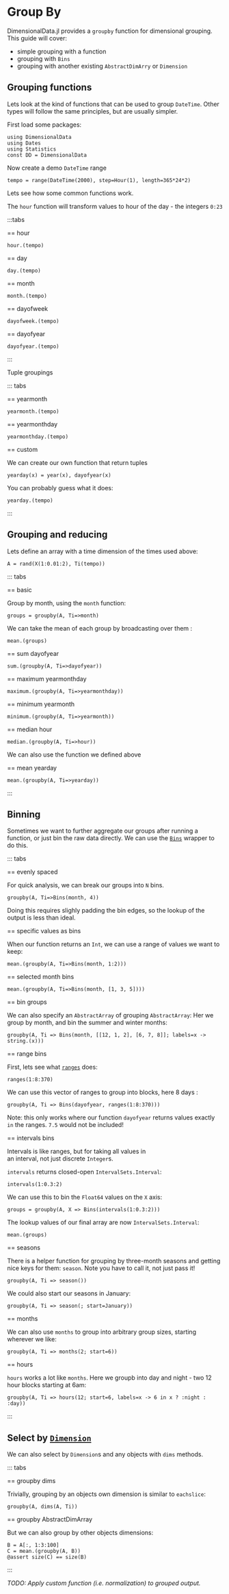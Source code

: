# Group By

DimensionalData.jl provides a `groupby` function for dimensional
grouping. This guide will cover:

- simple grouping with a function
- grouping with `Bins`
- grouping with another existing `AbstractDimArry` or `Dimension`


## Grouping functions

Lets look at the kind of functions that can be used to group `DateTime`.
Other types will follow the same principles, but are usually simpler.

First load some packages:

````@example groupby
using DimensionalData
using Dates
using Statistics
const DD = DimensionalData
````

Now create a demo `DateTime` range

````@ansi groupby
tempo = range(DateTime(2000), step=Hour(1), length=365*24*2)
````

Lets see how some common functions work.

The `hour` function will transform values to hour of the day - the integers `0:23`

:::tabs

== hour

````@ansi groupby
hour.(tempo)
````

== day

````@ansi groupby
day.(tempo)
````

== month

````@ansi groupby
month.(tempo)
````

== dayofweek

````@ansi groupby
dayofweek.(tempo)
````

== dayofyear

````@ansi groupby
dayofyear.(tempo)
````

:::


Tuple groupings

::: tabs

== yearmonth

````@ansi groupby
yearmonth.(tempo)
````

== yearmonthday

````@ansi groupby
yearmonthday.(tempo)
````

== custom

We can create our own function that return tuples

````@example groupby
yearday(x) = year(x), dayofyear(x)
````

You can probably guess what it does:

````@ansi groupby
yearday.(tempo)
````

:::


## Grouping and reducing

Lets define an array with a time dimension of the times used above:

````@ansi groupby
A = rand(X(1:0.01:2), Ti(tempo))
````

::: tabs

== basic

Group by month, using the `month` function:

````@ansi groupby
groups = groupby(A, Ti=>month)
````

We can take the mean of each group by broadcasting over them :

````@ansi groupby
mean.(groups)
````

== sum dayofyear

````@ansi groupby
sum.(groupby(A, Ti=>dayofyear))
````

== maximum yearmonthday

````@ansi groupby
maximum.(groupby(A, Ti=>yearmonthday))
````
== minimum yearmonth

````@ansi groupby
minimum.(groupby(A, Ti=>yearmonth))
````

== median hour

````@ansi groupby
median.(groupby(A, Ti=>hour))
````

We can also use the function we defined above

== mean yearday

````@ansi groupby
mean.(groupby(A, Ti=>yearday))
````

:::

## Binning

Sometimes we want to further aggregate our groups after running a function,
or just bin the raw data directly. We can use the [`Bins`](@ref) wrapper to
do this.

::: tabs

== evenly spaced

For quick analysis, we can break our groups into `N` bins.

````@ansi groupby
groupby(A, Ti=>Bins(month, 4))
````

Doing this requires slighly padding the bin edges, so the lookup
of the output is less than ideal.

== specific values as bins

When our function returns an `Int`, we can use a range of values we want to keep:

  ````@ansi groupby
mean.(groupby(A, Ti=>Bins(month, 1:2)))
````

== selected month bins

````@ansi groupby
mean.(groupby(A, Ti=>Bins(month, [1, 3, 5])))
````

== bin groups

We can also specify an `AbstractArray` of grouping `AbstractArray`:
Her we group by month, and bin the summer and winter months:

````@ansi groupby
groupby(A, Ti => Bins(month, [[12, 1, 2], [6, 7, 8]]; labels=x -> string.(x)))
````

== range bins

First, lets see what [`ranges`](@ref) does:

````@ansi groupby
ranges(1:8:370)
````

We can use this vector of ranges to group into blocks, here 8 days :

````@ansi groupby
groupby(A, Ti => Bins(dayofyear, ranges(1:8:370)))
````

Note: this only works where our function `dayofyear` returns
values exactly `in` the ranges. `7.5` would not be included!

== intervals bins

Intervals is like ranges, but for taking all values in  
an interval, not just discrete `Integer`s.

`intervals` returns closed-open `IntervalSets.Interval`:

````@ansi groupby
intervals(1:0.3:2)
````

We can use this to bin the `Float64` values on the `X` axis:

````@ansi groupby
groups = groupby(A, X => Bins(intervals(1:0.3:2)))
````

The lookup values of our final array are now `IntervalSets.Interval`:

````@ansi groupby
mean.(groups)
````

== seasons

There is a helper function for grouping by three-month seasons and getting
nice keys for them: `season`. Note you have to call it, not just pass it!

````@ansi groupby
groupby(A, Ti => season())
````

We could also start our seasons in January:

````@ansi groupby
groupby(A, Ti => season(; start=January))
````

== months

We can also use `months` to group into arbitrary
group sizes, starting wherever we like:

````@ansi groupby
groupby(A, Ti => months(2; start=6))
````

== hours

`hours` works a lot like `months`. Here we groupb into day
and night - two 12 hour blocks starting at 6am:

````@ansi groupby
groupby(A, Ti => hours(12; start=6, labels=x -> 6 in x ? :night : :day))
````

:::

## Select by [`Dimension`](@ref)

We can also select by `Dimension`s and any objects with `dims` methods.

::: tabs

== groupby dims

Trivially, grouping by an objects own dimension is similar to `eachslice`:

````@ansi groupby
groupby(A, dims(A, Ti))
````

== groupby AbstractDimArray

But we can also group by other objects dimensions:

````@ansi groupby
B = A[:, 1:3:100]
C = mean.(groupby(A, B))
@assert size(C) == size(B)
````

:::

_TODO: Apply custom function (i.e. normalization) to grouped output._

